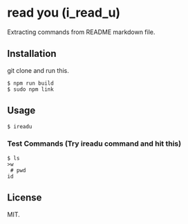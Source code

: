 # read you (i_read_u)
Extracting commands from README markdown file.

## Installation
git clone and run this.

```
$ npm run build
$ sudo npm link
```

## Usage

```
$ ireadu
```

### Test Commands (Try ireadu command and hit this)

```
$ ls
>w
 # pwd
id
```

## License
MIT.
